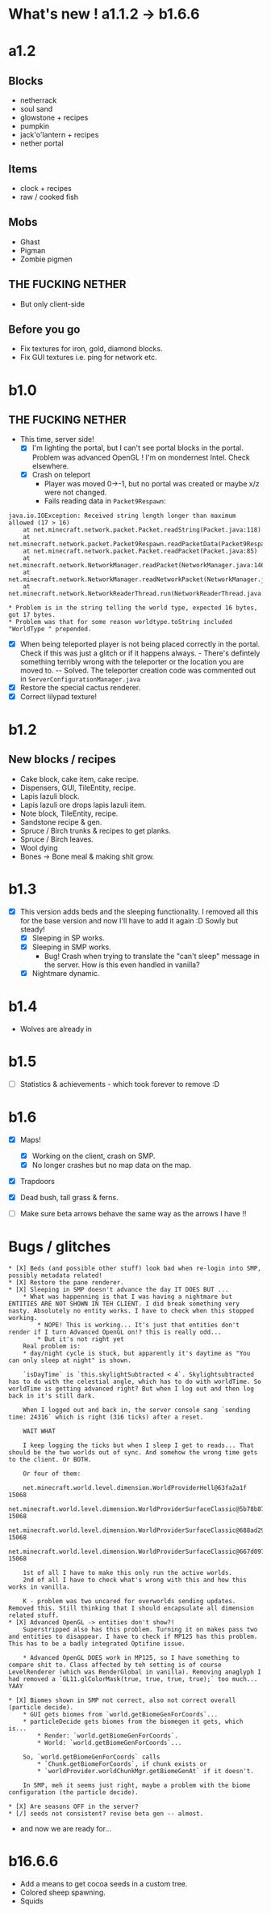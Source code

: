 # What's new ! a1.1.2 -> b1.6.6

# a1.2

## Blocks

* netherrack
* soul sand
* glowstone + recipes
* pumpkin
* jack'o'lantern + recipes
* nether portal

## Items

* clock + recipes
* raw / cooked fish

## Mobs

* Ghast
* Pigman
* Zombie pigmen

## THE FUCKING NETHER

* But only client-side

## Before you go

* Fix textures for iron, gold, diamond blocks.
* Fix GUI textures i.e. ping for network etc.

# b1.0

## THE FUCKING NETHER

* This time, server side! 
	* [X] I'm lighting the portal, but I can't see portal blocks in the portal.
		Problem was advanced OpenGL ! I'm on mondernest Intel. Check elsewhere.
	* [X] Crash on teleport
		* Player was moved 0->-1, but no portal was created or maybe x/z were not changed.
		* Fails reading data in  `Packet9Respawn`:
```
java.io.IOException: Received string length longer than maximum allowed (17 > 16)
	at net.minecraft.network.packet.Packet.readString(Packet.java:118)
	at net.minecraft.network.packet.Packet9Respawn.readPacketData(Packet9Respawn.java:37)
	at net.minecraft.network.packet.Packet.readPacket(Packet.java:85)
	at net.minecraft.network.NetworkManager.readPacket(NetworkManager.java:146)
	at net.minecraft.network.NetworkManager.readNetworkPacket(NetworkManager.java:261)
	at net.minecraft.network.NetworkReaderThread.run(NetworkReaderThread.java:32)
```

	* Problem is in the string telling the world type, expected 16 bytes, got 17 bytes.
	* Problem was that for some reason worldtype.toString included "WorldType " prepended.

* [X] When being teleported player is not being placed correctly in the portal.
Check if this was just a glitch or if it happens always. - There's defintely something terribly wrong with the teleporter or the location you are moved to. -- Solved. The teleporter creation code was commented out in `ServerConfigurationManager.java`
* [X] Restore the special cactus renderer.
* [X] Correct lilypad texture!

# b1.2

## New blocks / recipes

* Cake block, cake item, cake recipe.
* Dispensers, GUI, TileEntity, recipe.
* Lapis lazuli block.
* Lapis lazuli ore drops lapis lazuli item.
* Note block,  TileEntity, recipe.
* Sandstone recipe & gen.
* Spruce / Birch trunks & recipes to get planks.
* Spruce / Birch leaves.
* Wool dying
* Bones -> Bone meal & making shit grow.

# b1.3

* [X] This version adds beds and the sleeping functionality. I removed all this for the base version and now I'll have to add it again :D Sowly but steady!
	* [X] Sleeping in SP works.
	* [X] Sleeping in SMP works.
		* Bug! Crash when trying to translate the "can't sleep" message in the server. How is this even handled in vanilla?
	* [X] Nightmare dynamic.

# b1.4 

* Wolves are already in

# b1.5

* [ ] Statistics & achievements - which took forever to remove :D

# b1.6

* [X] Maps!
	* [X] Working on the client, crash on SMP.
	* [X] No longer crashes but no map data on the map.
* [X] Trapdoors
* [X] Dead bush, tall grass & ferns.
* [ ] Make sure beta arrows behave the same way as the arrows I have !!


# Bugs / glitches
	* [X] Beds (and possible other stuff) look bad when re-login into SMP, possibly metadata related!
	* [X] Restore the pane renderer.
	* [X] Sleeping in SMP doesn't advance the day IT DOES BUT ...
		* What was happenning is that I was having a nightmare but ENTITIES ARE NOT SHOWN IN TEH CLIENT. I did break something very nasty. Absolutely no entity works. I have to check when this stopped working.
			* NOPE! This is working... It's just that entities don't render if I turn Advanced OpenGL on!? this is really odd... 
			* But it's not right yet
		Real problem is: 
		* day/night cycle is stuck, but apparently it's daytime as "You can only sleep at night" is shown.

		`isDayTime` is `this.skylightSubtracted < 4`. Skylightsubtracted has to do with the celestial angle, which has to do with worldTime. So worldTime is getting advanced right? But when I log out and then log back in it's still dark.

		When I logged out and back in, the server console sang `sending time: 24316` which is right (316 ticks) after a reset.

		WAIT WHAT

		I keep logging the ticks but when I sleep I get to reads... That should be the two worlds out of sync. And somehow the wrong time gets to the client. Or BOTH.

		Or four of them:

		net.minecraft.world.level.dimension.WorldProviderHell@63fa2a1f 15068
		net.minecraft.world.level.dimension.WorldProviderSurfaceClassic@5b78b878 15068
		net.minecraft.world.level.dimension.WorldProviderSurfaceClassic@688ad29 15068
		net.minecraft.world.level.dimension.WorldProviderSurfaceClassic@667d0971 15068

		1st of all I have to make this only run the active worlds.
		2nd of all I have to check what's wrong with this and how this works in vanilla.

		K - problem was two uncared for overworlds sending updates. Removed this. Still thinking that I should encapsulate all dimension related stuff.
	* [X] Advanced OpenGL -> entities don't show?!
		Superstripped also has this problem. Turning it on makes pass two and entities to disappear. I have to check if MP125 has this problem. This has to be a badly integrated Optifine issue.

		* Advanced OpenGL DOES work in MP125, so I have something to compare shit to. Class affected by teh setting is of course LevelRenderer (which was RenderGlobal in vanilla). Removing anaglyph I had removed a `GL11.glColorMask(true, true, true, true);` too much... YAAY

	* [X] Biomes shown in SMP not correct, also not correct overall (particle decide).
		* GUI gets biomes from `world.getBiomeGenForCoords`...
		* particleDecide gets biomes from the biomegen it gets, which is...
			* Render: `world.getBiomeGenForCoords`.
			* World: `world.getBiomeGenForCoords`...

		So, `world.getBiomeGenForCoords` calls 
			* `Chunk.getBiomeForCoords`, if chunk exists or
			* `worldProvider.worldChunkMgr.getBiomeGenAt` if it doesn't.

		In SMP, meh it seems just right, maybe a problem with the biome configuration (the particle decide).

	* [X] Are seasons OFF in the server?
	* [/] seeds not consistent? revise beta gen -- almost.

* and now we are ready for...


# b16.6.6

* Add a means to get cocoa seeds in a custom tree.
* Colored sheep spawning.
* Squids
